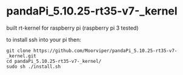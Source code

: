 # pandaPi_5.10.25-rt35-v7-_kernel

built rt-kernel for raspberry pi (raspberry pi 3 tested)

to install ssh into your pi
then:
```
git clone https://github.com/Moorviper/pandaPi_5.10.25-rt35-v7-_kernel.git
cd pandaPi_5.10.25-rt35-v7-_kernel/
sudo sh ./install.sh
```
